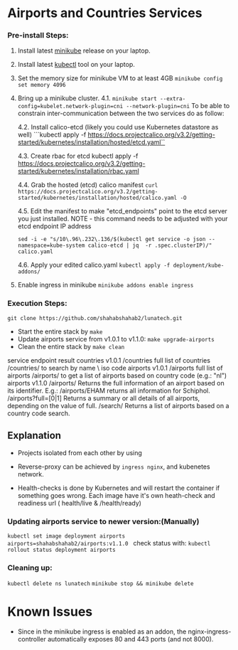 

# Airports and Countries Services
### Pre-install Steps:
1. Install latest [minikube](https://github.com/kubernetes/minikube) release on your laptop.
2. Install latest [kubectl](https://kubernetes.io/docs/tasks/tools/install-kubectl/) tool on your laptop.
3. Set the memory size for minikube VM to at least 4GB `minikube config set memory 4096`
4. Bring up a minikube cluster.
   4.1. 
    `minikube start --extra-config=kubelet.network-plugin=cni --network-plugin=cni`
    To be able to constrain inter-communication between the two services do as follow:

   4.2. Install calico-etcd  (likely you could use Kubernetes datastore as well)
   ```kubectl apply -f https://docs.projectcalico.org/v3.2/getting-started/kubernetes/installation/hosted/etcd.yaml``

   4.3. Create rbac for etcd
   kubectl apply -f https://docs.projectcalico.org/v3.2/getting-started/kubernetes/installation/rbac.yaml

   4.4. Grab the hosted (etcd) calico manifest
   ```curl https://docs.projectcalico.org/v3.2/getting-started/kubernetes/installation/hosted/calico.yaml -O```

   4.5. Edit the manifest to make "etcd_endpoints" point to the etcd server you just installed. NOTE - this command needs to be adjusted with your etcd endpoint IP address

   ```sed -i -e "s/10\.96\.232\.136/$(kubectl get service -o json --namespace=kube-system calico-etcd | jq  -r .spec.clusterIP)/" calico.yaml```

   4.6. Apply your edited calico.yaml
   ```kubectl apply -f deployment/kube-addons/ ```

5. Enable ingress in minikube `minikube addons enable ingress` 



### Execution Steps:

`git clone https://github.com/shahabshahab2/lunatech.git`

* Start the entire stack by `make`
* Update airports service from v1.0.1 to v1.1.0: `make upgrade-airports`
* Clean the entire stack by `make clean`


service	endpoint	result
countries v1.0.1	/countries	full list of countries
/countries/<qry>	to search by name \ iso code
airports v1.0.1	/airports	full list of airports
/airports/<qry>	to get a list of airports based on country code (e.g.: "nl")
airports v1.1.0	/airports/<id>	Returns the full information of an airport based on its identifier. E.g.: /airports/EHAM returns all information for Schiphol.
/airports?full=[0|1]	Returns a summary or all details of all airports, depending on the value of full.
/search/<qry>	Returns a list of airports based on a country code search.


## Explanation
* Projects isolated from each other by using 

* Reverse-proxy can be achieved by `ingress nginx`, and kubenetes network. 

* Health-checks is done by Kubernetes and will restart the container if something goes wrong. Each image have it's own heath-check and readiness url ( health/live & /health/ready) 


### Updating airports service to newer version:(Manually)
````kubectl set image deployment airports airports=shahabshahab2/airports:v1.1.0 ````
check status with: 
````kubectl rollout status deployment airports ````


### Cleaning up:

````kubectl delete ns lunatech````
````minikube stop && minikube delete````



# Known Issues

- Since in the minikube ingress is enabled as an addon, the nginx-ingress-controller automatically exposes 80 and 443 ports (and not 8000). 

